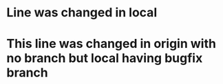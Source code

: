 # Line was changed in local
# This line was changed in origin with no branch but local having bugfix branch
